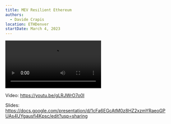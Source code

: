 ```yaml
---
title: MEV Resilient Ethereum
authors:
  - Davide Crapis
location: ETHDenver
startDate: March 4, 2023
---
```


<video src="https://youtu.be/gLRJWrO7o0I"></video>

Video: <https://youtu.be/gLRJWrO7o0I>

Slides: <https://docs.google.com/presentation/d/1cFa6EGcAtM0z8HZ2xzmYRaeoGPUAs4UYgausfi4Kpsc/edit?usp=sharing>
